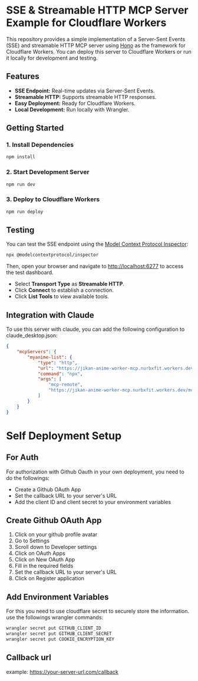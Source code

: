 # SSE & Streamable HTTP MCP Server Example for Cloudflare Workers

This repository provides a simple implementation of a Server-Sent Events (SSE) and streamable HTTP MCP server using [Hono](https://hono.dev/) as the framework for Cloudflare Workers. You can deploy this server to Cloudflare Workers or run it locally for development and testing.

## Features

- **SSE Endpoint:** Real-time updates via Server-Sent Events.
- **Streamable HTTP:** Supports streamable HTTP responses.
- **Easy Deployment:** Ready for Cloudflare Workers.
- **Local Development:** Run locally with Wrangler.

## Getting Started

### 1. Install Dependencies

```bash
npm install
```

### 2. Start Development Server

```bash
npm run dev
```

### 3. Deploy to Cloudflare Workers

```bash
npm run deploy
```

## Testing

You can test the SSE endpoint using the [Model Context Protocol Inspector](https://www.npmjs.com/package/@modelcontextprotocol/inspector):

```bash
npx @modelcontextprotocol/inspector
```

Then, open your browser and navigate to [http://localhost:6277](http://localhost:6277) to access the test dashboard.

- Select **Transport Type** as **Streamable HTTP**.
- Click **Connect** to establish a connection.
- Click **List Tools** to view available tools.

## Integration with Claude 
To use this server with claude, you can add the following configuration to claude_desktop.json:

```json
{
    "mcpServers": {
        "myanime-list": {
            "type": "http",
            "url": "https://jikan-anime-worker-mcp.nurbxfit.workers.dev/mcp",
            "command": "npx",
            "args": [
                "mcp-remote",
                "https://jikan-anime-worker-mcp.nurbxfit.workers.dev/mcp"
            ]
        }
    }
}
```
# Self Deployment Setup 

## For Auth
For authorization with Github Oauth in your own deployment, you need to do the followings:
- Create a Github OAuth App
- Set the callback URL to your server's URL
- Add the client ID and client secret to your environment variables

## Create Github OAuth App
1. Click on your github profile avatar
2. Go to Settings
3. Scroll down to Developer settings
4. Click on OAuth Apps
5. Click on New OAuth App
6. Fill in the required fields
7. Set the callback URL to your server's URL
8. Click on Register application

## Add Environment Variables
For this you need to use cloudflare secret to securely store the information.
use the followings wrangler commands:

```bash
wrangler secret put GITHUB_CLIENT_ID
wrangler secret put GITHUB_CLIENT_SECRET
wrangler secret put COOKIE_ENCRYPTION_KEY
```

## Callback url
example: https://your-server-url.com/callback
